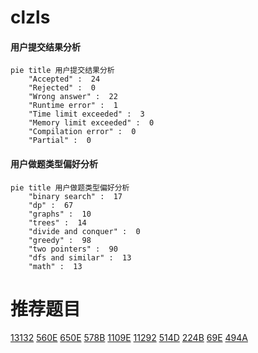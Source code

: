 # clzls

<!-- tabs:start -->



#### **用户提交结果分析**

```mermaid
pie title 用户提交结果分析
    "Accepted" :  24
    "Rejected" :  0
    "Wrong answer" :  22
    "Runtime error" :  1
    "Time limit exceeded" :  3
    "Memory limit exceeded" :  0
    "Compilation error" :  0
    "Partial" :  0
```

#### **用户做题类型偏好分析**

```mermaid
pie title 用户做题类型偏好分析
    "binary search" :  17
    "dp" :  67
    "graphs" :  10
    "trees" :  14
    "divide and conquer" :  0
    "greedy" :  98
    "two pointers" :  90
    "dfs and similar" :  13
    "math" :  13
```



<!-- tabs:end -->
# 推荐题目
[13132](https://codeforces.com/contest/1313/problem/2)
[560E](https://codeforces.com/contest/560/problem/E)
[650E](https://codeforces.com/contest/650/problem/E)
[578B](https://codeforces.com/contest/578/problem/B)
[1109E](https://codeforces.com/contest/1109/problem/E)
[11292](https://codeforces.com/contest/1129/problem/2)
[514D](https://codeforces.com/contest/514/problem/D)
[224B](https://codeforces.com/contest/224/problem/B)
[69E](https://codeforces.com/contest/69/problem/E)
[494A](https://codeforces.com/contest/494/problem/A)
